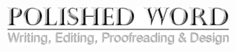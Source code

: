 ---
---

<div id="home" class="cd-scrolling-bg"></div>

<h1><img src="images/Polished-Word-Logo-Silver-v2.png"></h1>

<div id="arrow">
  <a href="#about"><i class="fa fa-chevron-down" aria-hidden="true"></i></a>
</div>

<div class="clear"></div>